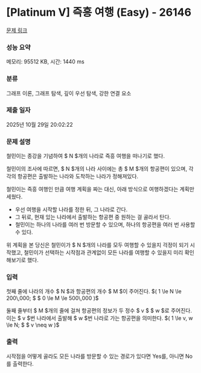 # [Platinum V] 즉흥 여행 (Easy) - 26146 

[문제 링크](https://www.acmicpc.net/problem/26146) 

### 성능 요약

메모리: 95512 KB, 시간: 1440 ms

### 분류

그래프 이론, 그래프 탐색, 깊이 우선 탐색, 강한 연결 요소

### 제출 일자

2025년 10월 29일 20:02:22

### 문제 설명

<p>철민이는 종강을 기념하여 $ N $개의 나라로 즉흥 여행을 떠나기로 했다.</p>

<p>철민이의 조사에 따르면, $ N $개의 나라 사이에는 총 $ M $개의 항공편이 있으며, 각각의 항공편은 출발하는 나라와 도착하는 나라가 정해져있다.</p>

<p>철민이는 즉흥 여행인 만큼 여행 계획을 짜는 대신, 아래 방식으로 여행하겠다는 계획만 세웠다.</p>

<ul>
	<li>우선 여행을 시작할 나라를 정한 뒤, 그 나라로 간다.</li>
	<li>그 뒤로, 현재 있는 나라에서 출발하는 항공편 중 원하는 걸 골라서 탄다.</li>
	<li>철민이는 하나의 나라를 여러 번 방문할 수 있으며, 하나의 항공편을 여러 번 사용할 수 있다.</li>
</ul>

<p>위 계획을 본 당신은 철민이가 $ N $개의 나라를 모두 여행할 수 있을지 걱정이 되기 시작했고, 철민이가 선택하는 시작점과 관계없이 모든 나라를 여행할 수 있을지 미리 확인해보기로 했다.</p>

### 입력 

 <p>첫째 줄에 나라의 개수 $ N $과 항공편의 개수 $ M $이 주어진다. $( 1 \le N \le 200\,000; $ $ 0 \le M \le 500\,000 )$</p>

<p>둘째 줄부터 $ M $개의 줄에 걸쳐 항공편의 정보가 두 정수 $ v $ $ w $로 주어진다. 이는 $ v $번 나라에서 출발해 $ w $번 나라로 가는 항공편을 의미한다. $( 1 \le v, w \le N; $ $ v \neq w )$</p>

### 출력 

 <p>시작점을 어떻게 골라도 모든 나라를 방문할 수 있는 경로가 있다면 Yes를, 아니면 No를 출력한다.</p>

